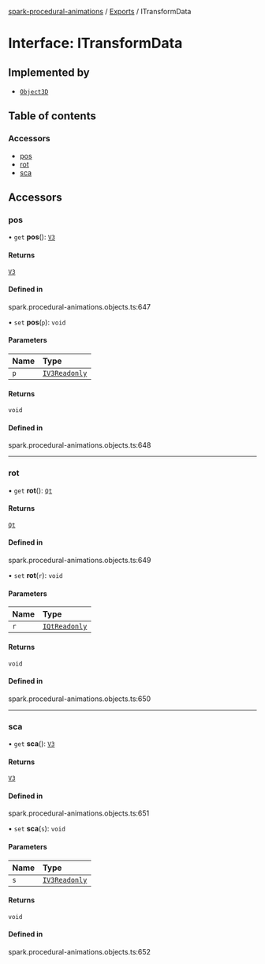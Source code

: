 [spark-procedural-animations](../README.md) / [Exports](../modules.md) / ITransformData

# Interface: ITransformData

## Implemented by

- [`Object3D`](../classes/Object3D.md)

## Table of contents

### Accessors

- [pos](ITransformData.md#pos)
- [rot](ITransformData.md#rot)
- [sca](ITransformData.md#sca)

## Accessors

### pos

• `get` **pos**(): [`V3`](../classes/V3.md)

#### Returns

[`V3`](../classes/V3.md)

#### Defined in

spark.procedural-animations.objects.ts:647

• `set` **pos**(`p`): `void`

#### Parameters

| Name | Type |
| :------ | :------ |
| `p` | [`IV3Readonly`](IV3Readonly.md) |

#### Returns

`void`

#### Defined in

spark.procedural-animations.objects.ts:648

___

### rot

• `get` **rot**(): [`Qt`](../classes/Qt.md)

#### Returns

[`Qt`](../classes/Qt.md)

#### Defined in

spark.procedural-animations.objects.ts:649

• `set` **rot**(`r`): `void`

#### Parameters

| Name | Type |
| :------ | :------ |
| `r` | [`IQtReadonly`](IQtReadonly.md) |

#### Returns

`void`

#### Defined in

spark.procedural-animations.objects.ts:650

___

### sca

• `get` **sca**(): [`V3`](../classes/V3.md)

#### Returns

[`V3`](../classes/V3.md)

#### Defined in

spark.procedural-animations.objects.ts:651

• `set` **sca**(`s`): `void`

#### Parameters

| Name | Type |
| :------ | :------ |
| `s` | [`IV3Readonly`](IV3Readonly.md) |

#### Returns

`void`

#### Defined in

spark.procedural-animations.objects.ts:652
